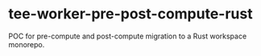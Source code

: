 # tee-worker-pre-post-compute-rust

POC for pre-compute and post-compute migration to a Rust workspace monorepo.
